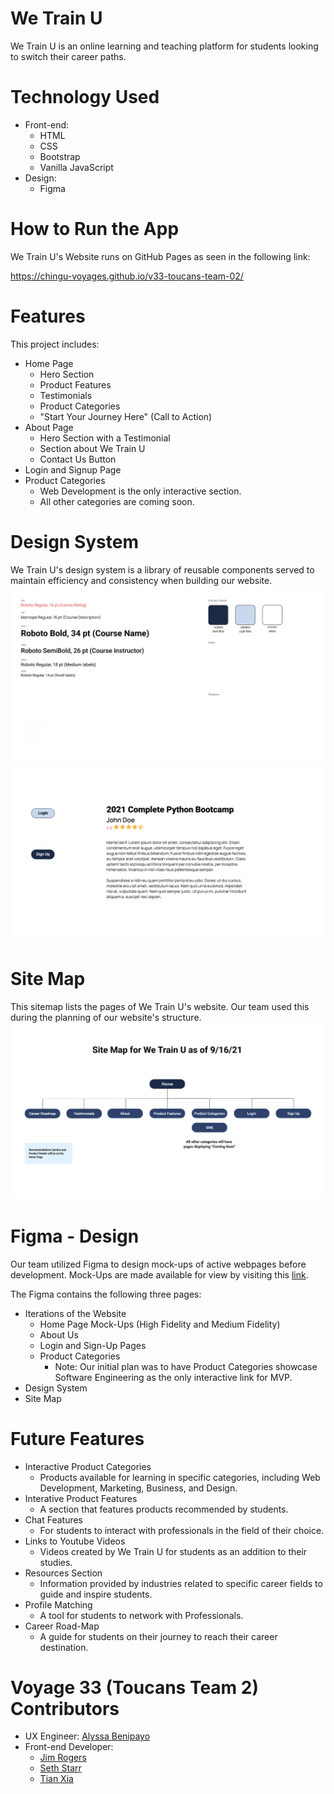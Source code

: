 # We Train U

We Train U is an online learning and teaching platform for students looking to switch their career paths. 

# Technology Used

- Front-end:
  - HTML
  - CSS
  - Bootstrap
  - Vanilla JavaScript
- Design:
  - Figma

# How to Run the App

We Train U's Website runs on GitHub Pages as seen in the following link:

https://chingu-voyages.github.io/v33-toucans-team-02/

# Features
This project includes:
- Home Page
  - Hero Section
  - Product Features
  - Testimonials
  - Product Categories
  - "Start Your Journey Here" (Call to Action)
- About Page
  - Hero Section with a Testimonial
  - Section about We Train U
  - Contact Us Button
- Login and Signup Page
- Product Categories
  - Web Development is the only interactive section.
  - All other categories are coming soon.


# Design System
We Train U's design system is a library of reusable components served to maintain efficiency and consistency when building our website.
<img src="assets/images/design-system/design-system-1.png" alt="Design System Part 1">
<img src="assets/images/design-system/design-system-2.png" alt="Design System Part 2">

# Site Map
This sitemap lists the pages of We Train U's website. Our team used this during the planning of our website's structure.
<img src="assets/images/design-system/site-map.png" alt="Site Map">

# Figma - Design
Our team utilized Figma to design mock-ups of active webpages before development. Mock-Ups are made available for view by visiting this [link](https://www.figma.com/file/tyePR4TZbI1fXEQCzFPheX/?node-id=0%3A1). 

The Figma contains the following three pages:
- Iterations of the Website
  - Home Page Mock-Ups (High Fidelity and Medium Fidelity)
  - About Us
  - Login and Sign-Up Pages
  - Product Categories
    - Note: Our initial plan was to have Product Categories showcase Software Engineering as the only interactive link for MVP. 
- Design System
- Site Map

# Future Features
- Interactive Product Categories
  - Products available for learning in specific categories, including Web Development, Marketing, Business, and Design.
- Interative Product Features
  - A section that features products recommended by students.
- Chat Features
  - For students to interact with professionals in the field of their choice.
- Links to Youtube Videos
  - Videos created by We Train U for students as an addition to their studies.
- Resources Section
  - Information provided by industries related to specific career fields to guide and inspire students.
- Profile Matching
  - A tool for students to network with Professionals.
- Career Road-Map
  - A guide for students on their journey to reach their career destination.

# Voyage 33 (Toucans Team 2) Contributors
- UX Engineer: [Alyssa Benipayo](https://github.com/alyssabenipayo)
- Front-end Developer:
  - [Jim Rogers](https://github.com/EnvoyPrototype)
  - [Seth Starr](https://github.com/Simon51584)
  - [Tian Xia](https://github.com/AllenXT)
